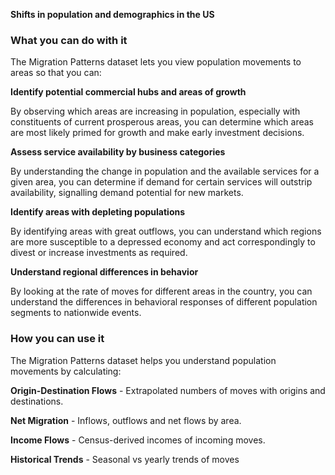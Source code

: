 **Shifts in population and demographics in the US**

### What you can do with it

The Migration Patterns dataset lets you view population movements to areas so that you can:

**Identify potential commercial hubs and areas of growth**

By observing which areas are increasing in population, especially with constituents of current prosperous areas, you can determine which areas are most likely primed for growth and make early investment decisions.

**Assess service availability by business categories**

By understanding the change in population and the available services for a given area, you can determine if demand for certain services will outstrip availability, signalling demand potential for new markets.

**Identify areas with depleting populations**

By identifying areas with great outflows, you can understand which regions are more susceptible to a depressed economy and act correspondingly to divest or increase investments as required.

**Understand regional differences in behavior**

By looking at the rate of moves for different areas in the country, you can understand the differences in behavioral responses of different population segments to nationwide events.

### How you can use it

The Migration Patterns dataset helps you understand population movements by calculating:

**Origin-Destination Flows** - Extrapolated numbers of moves with origins and destinations.

**Net Migration** - Inflows, outflows and net flows by area.

**Income Flows** - Census-derived incomes of incoming moves.

**Historical Trends** - Seasonal vs yearly trends of moves
